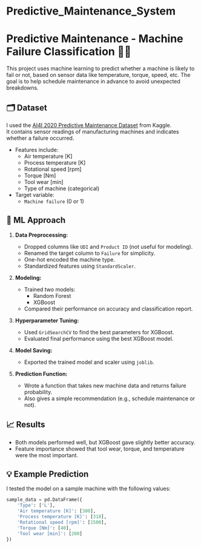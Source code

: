 # Predictive_Maintenance_System
# Predictive Maintenance - Machine Failure Classification 🔧🤖

This project uses machine learning to predict whether a machine is likely to fail or not, based on sensor data like temperature, torque, speed, etc. The goal is to help schedule maintenance in advance to avoid unexpected breakdowns.

## 🗂 Dataset

I used the [AI4I 2020 Predictive Maintenance Dataset](https://www.kaggle.com/datasets/stephanmatzka/predictive-maintenance-dataset-ai4i-2020) from Kaggle.  
It contains sensor readings of manufacturing machines and indicates whether a failure occurred.

- Features include:
  - Air temperature [K]
  - Process temperature [K]
  - Rotational speed [rpm]
  - Torque [Nm]
  - Tool wear [min]
  - Type of machine (categorical)
- Target variable:
  - `Machine failure` (0 or 1)

## 🧪 ML Approach

1. **Data Preprocessing:**
   - Dropped columns like `UDI` and `Product ID` (not useful for modeling).
   - Renamed the target column to `Failure` for simplicity.
   - One-hot encoded the machine type.
   - Standardized features using `StandardScaler`.

2. **Modeling:**
   - Trained two models:
     - Random Forest
     - XGBoost
   - Compared their performance on accuracy and classification report.

3. **Hyperparameter Tuning:**
   - Used `GridSearchCV` to find the best parameters for XGBoost.
   - Evaluated final performance using the best XGBoost model.

4. **Model Saving:**
   - Exported the trained model and scaler using `joblib`.

5. **Prediction Function:**
   - Wrote a function that takes new machine data and returns failure probability.
   - Also gives a simple recommendation (e.g., schedule maintenance or not).

## 📈 Results

- Both models performed well, but XGBoost gave slightly better accuracy.
- Feature importance showed that tool wear, torque, and temperature were the most important.

## 💡 Example Prediction

I tested the model on a sample machine with the following values:

```python
sample_data = pd.DataFrame({
    'Type': ['L'],
    'Air temperature [K]': [300],
    'Process temperature [K]': [310],
    'Rotational speed [rpm]': [1500],
    'Torque [Nm]': [40],
    'Tool wear [min]': [200]
})
